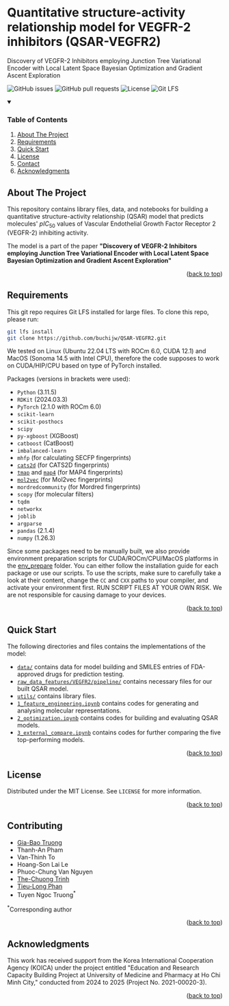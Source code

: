 

# Quantitative structure-activity relationship model for VEGFR-2 inhibitors (QSAR-VEGFR2)

Discovery of VEGFR-2 Inhibitors employing Junction Tree Variational Encoder with Local Latent Space Bayesian Optimization and Gradient Ascent Exploration

![GitHub issues](https://img.shields.io/github/issues/buchijw/QSAR-VEGFR2?style=for-the-badge)
![GitHub pull requests](https://img.shields.io/github/issues-pr/buchijw/QSAR-VEGFR2?style=for-the-badge)
![License](https://img.shields.io/github/license/buchijw/QSAR-VEGFR2?style=for-the-badge)
![Git LFS](https://img.shields.io/badge/GIT%20LFS-8A2BE2?style=for-the-badge)

<!-- TABLE OF CONTENTS -->

<details open>
  <summary><h3>Table of Contents</h3></summary>
  <ol>
    <li><a href="#about-the-project">About The Project</a></li>
    <li><a href="#requirements">Requirements</a></li>
    <li><a href="#quick-start">Quick Start</a></li>
    <li><a href="#license">License</a></li>
    <li><a href="#contact">Contact</a></li>
    <li><a href="#acknowledgments">Acknowledgments</a></li>
  </ol>
</details>

<!-- ABOUT THE PROJECT -->

## About The Project

This repository contains library files, data, and notebooks for building a quantitative structure-activity relationship (QSAR) model that predicts molecules' $pIC_{50}$ values of Vascular Endothelial Growth Factor Receptor 2 (VEGFR-2) inhibiting activity.

The model is a part of the paper **"Discovery of VEGFR-2 Inhibitors employing Junction Tree Variational Encoder with Local Latent Space Bayesian Optimization and Gradient Ascent Exploration"**

<p align="right">(<a href="#readme-top">back to top</a>)</p>

<!-- REQUIREMENTS -->

## Requirements

This git repo requires Git LFS installed for large files. To clone this repo, please run:

```bash
git lfs install
git clone https://github.com/buchijw/QSAR-VEGFR2.git
```

We tested on Linux (Ubuntu 22.04 LTS with ROCm 6.0, CUDA 12.1) and MacOS (Sonoma 14.5 with Intel CPU), therefore the code supposes to work on CUDA/HIP/CPU based on type of PyTorch installed.

Packages (versions in brackets were used):

* `Python` (3.11.5)
* `RDKit` (2024.03.3)
* `PyTorch` (2.1.0 with ROCm 6.0)
* `scikit-learn`
* `scikit-posthocs`
* `scipy`
* `py-xgboost` (XGBoost)
* `catboost` (CatBoost)
* `imbalanced-learn`
* `mhfp` (for calculating SECFP fingerprints)
* [`cats2d`](https://github.com/iwatobipen/CATS2D.git) (for CATS2D fingerprints)
* [`tmap`](https://github.com/reymond-group/tmap.git) and [`map4`](https://github.com/reymond-group/map4) (for MAP4 fingerprints)
* [`mol2vec`](https://github.com/guyrosin/mol2vec) (for Mol2vec fingerprints)
* `mordredcommunity` (for Mordred fingerprints)
* `scopy` (for molecular filters)
* `tqdm`
* `networkx`
* `joblib`
* `argparse`
* `pandas` (2.1.4)
* `numpy` (1.26.3)

Since some packages need to be manually built, we also provide environment preparation scripts for CUDA/ROCm/CPU/MacOS platforms in the [env_prepare](env_prepare) folder. You can either follow the installation guide for each package or use our scripts. To use the scripts, make sure to carefully take a look at their content, change the `CC` and `CXX` paths to your compiler, and activate your environment first. RUN SCRIPT FILES AT YOUR OWN RISK. We are not responsible for causing damage to your devices.

<p align="right">(<a href="#readme-top">back to top</a>)</p>

<!-- QUICK START -->

## Quick Start

The following directories and files contains the implementations of the model:

* [`data/`](data) contains data for model building and SMILES entries of FDA-approved drugs for prediction testing.
* [`raw_data_features/VEGFR2/pipeline/`](raw_data_features/VEGFR2/pipeline/) contains necessary files for our built QSAR model.
* [`utils/`](utils/) contains library files.
* [`1_feature_engineering.ipynb`](1_feature_engineering.ipynb) contains codes for generating and analysing molecular representations.
* [`2_optimization.ipynb`](2_optimization.ipynb) contains codes for building and evaluating QSAR models.
* [`3_external_compare.ipynb`](3_external_compare.ipynb) contains codes for further comparing the five top-performing models.

<p align="right">(<a href="#readme-top">back to top</a>)</p>

<!-- LICENSE -->

## License

Distributed under the MIT License. See `LICENSE` for more information.

<p align="right">(<a href="#readme-top">back to top</a>)</p>

<!-- CONTACT -->

## Contributing

- [Gia-Bao Truong](https://github.com/buchijw/)
- Thanh-An Pham
- Van-Thinh To
- Hoang-Son Lai Le
- Phuoc-Chung Van Nguyen
- [The-Chuong Trinh](https://trinhthechuong.github.io)
- [Tieu-Long Phan](https://tieulongphan.github.io/)
- Tuyen Ngoc Truong<sup>*</sup>

<sup>*</sup>Corresponding author

<p align="right">(<a href="#readme-top">back to top</a>)</p>

<!-- ACKNOWLEDGMENTS -->

## Acknowledgments

This work has received support from the Korea International Cooperation Agency (KOICA) under the project entitled "Education and Research Capacity Building Project at University of Medicine and Pharmacy at Ho Chi Minh City," conducted from 2024 to 2025 (Project No. 2021-00020-3).

<p align="right">(<a href="#readme-top">back to top</a>)</p>

